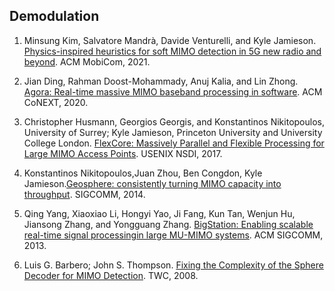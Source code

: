 ## Demodulation

1. Minsung Kim, Salvatore Mandrà, Davide Venturelli, and Kyle Jamieson. [Physics-inspired heuristics for soft MIMO detection in 5G new radio and beyond](https://dl.acm.org/doi/abs/10.1145/3447993.3448619). ACM MobiCom, 2021.

1. Jian Ding, Rahman Doost-Mohammady, Anuj Kalia, and Lin Zhong. [Agora: Real-time massive MIMO baseband processing in software](https://dl.acm.org/doi/abs/10.1145/3386367.3431296). ACM CoNEXT, 2020.

1. Christopher Husmann, Georgios Georgis, and Konstantinos Nikitopoulos, University of Surrey; Kyle Jamieson, Princeton University and University College London. [FlexCore: Massively Parallel and Flexible Processing for Large MIMO Access Points](https://www.usenix.org/conference/nsdi17/technical-sessions/presentation/husmann). USENIX NSDI, 2017.

1. Konstantinos Nikitopoulos,Juan Zhou, Ben Congdon, Kyle Jamieson.[Geosphere: consistently turning MIMO capacity into throughput](https://dl.acm.org/doi/abs/10.1145/2740070.2626301). SIGCOMM, 2014.

1. Qing Yang, Xiaoxiao Li, Hongyi Yao, Ji Fang, Kun Tan, Wenjun Hu, Jiansong Zhang, and Yongguang Zhang. [BigStation: Enabling scalable real-time signal processingin large MU-MIMO systems](https://dl.acm.org/doi/abs/10.1145/2534169.2486016). ACM SIGCOMM, 2013.

1. Luis G. Barbero; John S. Thompson. [Fixing the Complexity of the Sphere Decoder for MIMO Detection](https://ieeexplore.ieee.org/abstract/document/4543065). TWC, 2008.
